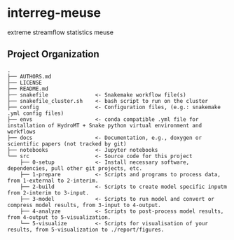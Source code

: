interreg-meuse
==============================

extreme streamflow statistics meuse

Project Organization
--------------------

    .
    ├── AUTHORS.md
    ├── LICENSE
    ├── README.md
    ├── snakefile               <- Snakemake workflow file(s)
    ├── snakefile_cluster.sh    <- bash script to run on the cluster
    ├── config                  <- Configuration files, (e.g.: snakemake .yml config files)   
    ├── envs                    <- conda compatible .yml file for installation of HydroMT + Snake python virtual environment and workflows
    ├── docs                    <- Documentation, e.g., doxygen or scientific papers (not tracked by git)
    ├── notebooks               <- Jupyter notebooks
    └── src                     <- Source code for this project
        ├── 0-setup             <- Install necessary software, dependencies, pull other git projects, etc.
        ├── 1-prepare           <- Scripts and programs to process data, from 1-external to 2-interim.
        ├── 2-build             <- Scripts to create model specific inputm from 2-interim to 3-input. 
        ├── 3-model             <- Scripts to run model and convert or compress model results, from 3-input to 4-output.
        ├── 4-analyze           <- Scripts to post-process model results, from 4-output to 5-visualization.
        └── 5-visualize         <- Scripts for visualisation of your results, from 5-visualization to ./report/figures.